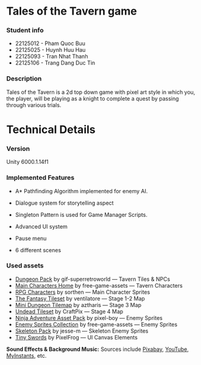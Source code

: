 # Tales of the Tavern game

### Student info
- 22125012 - Pham Quoc Buu 
- 22125025 - Huynh Huu Hau
- 22125093 - Tran Nhat Thanh
- 22125106 - Trang Dang Duc Tin
### Description

Tales of the Tavern is a 2d top down game with pixel art style in which you, the player, will  be playing as a knight to complete a quest by passing through various trials.

  
  
  

# Technical Details

  

### Version

Unity 6000.1.14f1

  

### Implemented Features

- A* Pathfinding Algorithm implemented for enemy AI. 

- Dialogue system for storytelling aspect

- Singleton Pattern is used for Game Manager Scripts.
- Advanced UI system
- Pause menu
- 6 different scenes

  


### Used assets

- [Dungeon Pack](https://gif-superretroworld.itch.io) by gif-superretroworld — Tavern Tiles & NPCs
- [Main Characters Home](https://free-game-assets.itch.io) by free-game-assets — Tavern Characters
- [RPG Characters](https://sorthen.itch.io) by sorthen — Main Character Sprites
- [The Fantasy Tileset](https://ventilatore.itch.io) by ventilatore — Stage 1-2 Map
- [Mini Dungeon Tilemap](https://aztharis.itch.io) by aztharis — Stage 3 Map
- [Undead Tileset](https://craftpix.net) by CraftPix — Stage 4 Map
- [Ninja Adventure Asset Pack](https://pixel-boy.itch.io) by pixel-boy — Enemy Sprites
- [Enemy Sprites Collection](https://free-game-assets.itch.io) by free-game-assets — Enemy Sprites
- [Skeleton Pack](https://jesse-m.itch.io) by jesse-m — Skeleton Enemy Sprites
- [Tiny Swords](https://pixelfrog-assets.itch.io) by PixelFrog — UI Canvas Elements

**Sound Effects & Background Music:** Sources include [Pixabay](https://pixabay.com), [YouTube](https://youtube.com), [MyInstants](https://www.myinstants.com), etc.